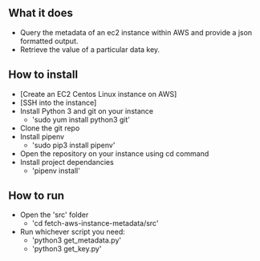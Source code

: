 ## What it does
- Query the metadata of an ec2 instance within AWS and provide a json formatted output. 
- Retrieve the value of a particular data key.

## How to install
- [Create an EC2 Centos Linux instance on AWS]
- [SSH into the instance]
- Install Python 3 and git on your instance 
    - 'sudo yum install python3 git'
- Clone the git repo
- Install pipenv
  - 'sudo pip3 install pipenv'
- Open the repository on your instance using cd command
- Install project dependancies
  - 'pipenv install'


## How to run
- Open the 'src' folder
  - 'cd fetch-aws-instance-metadata/src'
- Run whichever script you need:
  - 'python3 get_metadata.py'
  - 'python3 get_key.py'
